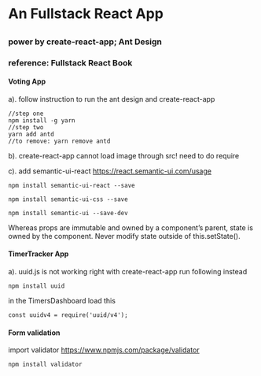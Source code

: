 # An Fullstack React App
##
### power by create-react-app; Ant Design
### reference: Fullstack React Book

#### Voting App
a). follow instruction to run the ant design and create-react-app
```
//step one
npm install -g yarn
//step two
yarn add antd
//to remove: yarn remove antd
```
b). create-react-app cannot load image through src! need to do require

c). add semantic-ui-react
https://react.semantic-ui.com/usage
```
npm install semantic-ui-react --save

npm install semantic-ui-css --save

npm install semantic-ui --save-dev
```
Whereas props are immutable and owned by a component’s parent, state is owned by the component.
Never modify state outside of this.setState().
#### TimerTracker App
a). uuid.js is not working right with create-react-app
run following instead
```
npm install uuid
```
in the TimersDashboard load this
```
const uuidv4 = require('uuid/v4');
```

#### Form validation
import validator
https://www.npmjs.com/package/validator
```
npm install validator
```
